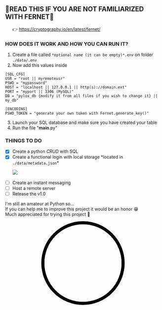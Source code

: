 ## :book:__READ THIS IF YOU ARE NOT FAMILIARIZED WITH FERNET__:book:
&nbsp;&nbsp;&nbsp;&nbsp;&nbsp;&nbsp;:point_right: https://cryptography.io/en/latest/fernet/

### __HOW DOES IT WORK AND HOW YOU CAN RUN IT?__
1. Create a file called ```*optional name (it can be empty)*.env``` on folder ```./data/.env```
2. Now add this values inside
```env dotenv.env
[SQL_CFG]
USR = "root || myremoteusr"
PSWD = "mypassword"
HOST = "localhost || 127.0.0.1 || http(s)://domain.ext"
PORT = "myport || 3306 (MySQL)"
DB = "pylox_db {modify it from all files if you wish to change it} || my_db"

[ENCODING]
PSWD_TOKEN = "generate your own token with Fernet.generate_key()"
```
3. Launch your SQL database and make sure you have created your table
4. Run the file "__main__.py"

### __THINGS TO DO__
- [x] Create a python *CRUD* with SQL
- [x] Create a functional login with local storage \*located in ```./data/metadata.json```\*<br />

&nbsp;&nbsp;&nbsp;&nbsp;&nbsp;&nbsp;![](https://progress-bar.dev/5/?title=Create%20the%20main%20page)

- [ ] Create an instant messaging
- [ ] Host a remote server
- [ ] Release the v1.0

I'm still an amateur at Python so...<br />
If you can help me to improve this project it would be an honor :grin:<br />
Much appreciated for trying this project :wave:<br />
<p align="center">
  <img src="https://user-images.githubusercontent.com/86871709/179967999-26052aff-0208-48bd-a051-32c8493f4675.png" width=250 height=250
  style="border: 10px solid black; border-radius: 50%; overflow: hidden"/>
</p>
